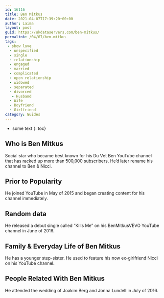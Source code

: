 ```yaml
---
id: 16116
title: Ben Mitkus
date: 2021-04-07T17:39:20+00:00
author: Laima
layout: post
guid: https://ukdataservers.com/ben-mitkus/
permalink: /04/07/ben-mitkus
tags:
 - show love
  - unspecified
  - single
  - relationship
  - engaged
  - married
  - complicated
  - open relationship
  - widowed
  - separated
  - divorced
   - Husband
  - Wife
  - Boyfriend
  - Girlfriend
category: Guides
---
```


* some text
{: toc}


## Who is Ben Mitkus
                  
                  
                  
Social star who became best known for his Du Vet Ben YouTube channel that has racked up more than 500,000 subscribers. He&#8217;d later rename his channel to Ben & Nicci.
                  
              
            
              
            
                
                
                
## Prior to Popularity
                  
                  
                  
He joined YouTube in May of 2015 and began creating content for his channel immediately.
                  
              
            
              
            
                
                
                
## Random data
                  
                  
                  
He released a debut single called &#8220;Kills Me&#8221; on his BenMitkusVEVO YouTube channel in June of 2016.
                  
              
            
              
            
                
                
                
## Family & Everyday Life of Ben Mitkus
                  
                  
                  
He has a younger step-sister. He used to feature his now ex-girlfriend Nicci on his YouTube channel.
                  
              
            
              
            
                
                
                
## People Related With Ben Mitkus
                  
                  
                  
He attended the wedding of Joakim Berg and Jonna Lundell in July of 2016.
                  
              
            
              
            
                
              
            
              
              
            
            
              
            
          
          
          